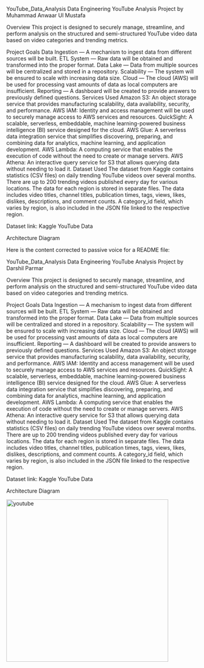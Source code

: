  
YouTube_Data_Analysis
Data Engineering YouTube Analysis Project by Muhammad Anwaar Ul Mustafa

Overview
This project is designed to securely manage, streamline, and perform analysis on the structured and semi-structured YouTube video data based on video categories and trending metrics.

Project Goals
Data Ingestion — A mechanism to ingest data from different sources will be built.
ETL System — Raw data will be obtained and transformed into the proper format.
Data Lake — Data from multiple sources will be centralized and stored in a repository.
Scalability — The system will be ensured to scale with increasing data size.
Cloud — The cloud (AWS) will be used for processing vast amounts of data as local computers are insufficient.
Reporting — A dashboard will be created to provide answers to previously defined questions.
Services Used
Amazon S3: An object storage service that provides manufacturing scalability, data availability, security, and performance.
AWS IAM: Identity and access management will be used to securely manage access to AWS services and resources.
QuickSight: A scalable, serverless, embeddable, machine learning-powered business intelligence (BI) service designed for the cloud.
AWS Glue: A serverless data integration service that simplifies discovering, preparing, and combining data for analytics, machine learning, and application development.
AWS Lambda: A computing service that enables the execution of code without the need to create or manage servers.
AWS Athena: An interactive query service for S3 that allows querying data without needing to load it.
Dataset Used
The dataset from Kaggle contains statistics (CSV files) on daily trending YouTube videos over several months. There are up to 200 trending videos published every day for various locations. The data for each region is stored in separate files. The data includes video titles, channel titles, publication times, tags, views, likes, dislikes, descriptions, and comment counts. A category_id field, which varies by region, is also included in the JSON file linked to the respective region.

Dataset link: Kaggle YouTube Data

Architecture Diagram

Here is the content corrected to passive voice for a README file:

YouTube_Data_Analysis
Data Engineering YouTube Analysis Project by Darshil Parmar

Overview
This project is designed to securely manage, streamline, and perform analysis on the structured and semi-structured YouTube video data based on video categories and trending metrics.

Project Goals
Data Ingestion — A mechanism to ingest data from different sources will be built.
ETL System — Raw data will be obtained and transformed into the proper format.
Data Lake — Data from multiple sources will be centralized and stored in a repository.
Scalability — The system will be ensured to scale with increasing data size.
Cloud — The cloud (AWS) will be used for processing vast amounts of data as local computers are insufficient.
Reporting — A dashboard will be created to provide answers to previously defined questions.
Services Used
Amazon S3: An object storage service that provides manufacturing scalability, data availability, security, and performance.
AWS IAM: Identity and access management will be used to securely manage access to AWS services and resources.
QuickSight: A scalable, serverless, embeddable, machine learning-powered business intelligence (BI) service designed for the cloud.
AWS Glue: A serverless data integration service that simplifies discovering, preparing, and combining data for analytics, machine learning, and application development.
AWS Lambda: A computing service that enables the execution of code without the need to create or manage servers.
AWS Athena: An interactive query service for S3 that allows querying data without needing to load it.
Dataset Used
The dataset from Kaggle contains statistics (CSV files) on daily trending YouTube videos over several months. There are up to 200 trending videos published every day for various locations. The data for each region is stored in separate files. The data includes video titles, channel titles, publication times, tags, views, likes, dislikes, descriptions, and comment counts. A category_id field, which varies by region, is also included in the JSON file linked to the respective region.

Dataset link: Kaggle YouTube Data

Architecture Diagram

 
 <img width="425" alt="youtube" src="https://github.com/user-attachments/assets/03976fdd-297f-4752-a3ff-ada434838a8b">

